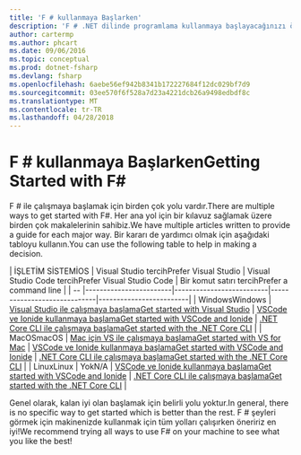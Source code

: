 ```yaml
---
title: 'F # kullanmaya Başlarken'
description: 'F # .NET dilinde programlama kullanmaya başlayacağınızı öğrenin.'
author: cartermp
ms.author: phcart
ms.date: 09/06/2016
ms.topic: conceptual
ms.prod: dotnet-fsharp
ms.devlang: fsharp
ms.openlocfilehash: 6aebe56ef942b8341b172227684f12dc029bf7d9
ms.sourcegitcommit: 03ee570f6f528a7d23a4221dcb26a9498edbdf8c
ms.translationtype: MT
ms.contentlocale: tr-TR
ms.lasthandoff: 04/28/2018
---
```

# <a name="getting-started-with-f"></a><span data-ttu-id="fc61d-103">F # kullanmaya Başlarken</span><span class="sxs-lookup"><span data-stu-id="fc61d-103">Getting Started with F#</span></span> #

<span data-ttu-id="fc61d-104">F # ile çalışmaya başlamak için birden çok yolu vardır.</span><span class="sxs-lookup"><span data-stu-id="fc61d-104">There are multiple ways to get started with F#.</span></span>  <span data-ttu-id="fc61d-105">Her ana yol için bir kılavuz sağlamak üzere birden çok makalelerinin sahibiz.</span><span class="sxs-lookup"><span data-stu-id="fc61d-105">We have multiple articles written to provide a guide for each major way.</span></span>  <span data-ttu-id="fc61d-106">Bir kararı de yardımcı olmak için aşağıdaki tabloyu kullanın.</span><span class="sxs-lookup"><span data-stu-id="fc61d-106">You can use the following table to help in making a decision.</span></span>

| <span data-ttu-id="fc61d-107">İŞLETİM SİSTEMİ</span><span class="sxs-lookup"><span data-stu-id="fc61d-107">OS</span></span> | <span data-ttu-id="fc61d-108">Visual Studio tercih</span><span class="sxs-lookup"><span data-stu-id="fc61d-108">Prefer Visual Studio</span></span> | <span data-ttu-id="fc61d-109">Visual Studio Code tercih</span><span class="sxs-lookup"><span data-stu-id="fc61d-109">Prefer Visual Studio Code</span></span> | <span data-ttu-id="fc61d-110">Bir komut satırı tercih</span><span class="sxs-lookup"><span data-stu-id="fc61d-110">Prefer a command line</span></span> |
| -- |------------------------|--------------------------|-----------------------------|-------------------------|
| <span data-ttu-id="fc61d-111">Windows</span><span class="sxs-lookup"><span data-stu-id="fc61d-111">Windows</span></span> | [<span data-ttu-id="fc61d-112">Visual Studio ile çalışmaya başlama</span><span class="sxs-lookup"><span data-stu-id="fc61d-112">Get started with Visual Studio</span></span>](get-started-visual-studio.md) | [<span data-ttu-id="fc61d-113">VSCode ve Ionide kullanmaya başlama</span><span class="sxs-lookup"><span data-stu-id="fc61d-113">Get started with VSCode and Ionide</span></span>](get-started-vscode.md) | [<span data-ttu-id="fc61d-114">.NET Core CLI ile çalışmaya başlama</span><span class="sxs-lookup"><span data-stu-id="fc61d-114">Get started with the .NET Core CLI</span></span>](get-started-command-line.md) |
| <span data-ttu-id="fc61d-115">MacOS</span><span class="sxs-lookup"><span data-stu-id="fc61d-115">macOS</span></span> | [<span data-ttu-id="fc61d-116">Mac için VS ile çalışmaya başlama</span><span class="sxs-lookup"><span data-stu-id="fc61d-116">Get started with VS for Mac</span></span>](get-started-with-visual-studio-for-mac.md) | [<span data-ttu-id="fc61d-117">VSCode ve Ionide kullanmaya başlama</span><span class="sxs-lookup"><span data-stu-id="fc61d-117">Get started with VSCode and Ionide</span></span>](get-started-vscode.md) | [<span data-ttu-id="fc61d-118">.NET Core CLI ile çalışmaya başlama</span><span class="sxs-lookup"><span data-stu-id="fc61d-118">Get started with the .NET Core CLI</span></span>](get-started-command-line.md) |
| <span data-ttu-id="fc61d-119">Linux</span><span class="sxs-lookup"><span data-stu-id="fc61d-119">Linux</span></span> | <span data-ttu-id="fc61d-120">Yok</span><span class="sxs-lookup"><span data-stu-id="fc61d-120">N/A</span></span> | [<span data-ttu-id="fc61d-121">VSCode ve Ionide kullanmaya başlama</span><span class="sxs-lookup"><span data-stu-id="fc61d-121">Get started with VSCode and Ionide</span></span>](get-started-vscode.md) | [<span data-ttu-id="fc61d-122">.NET Core CLI ile çalışmaya başlama</span><span class="sxs-lookup"><span data-stu-id="fc61d-122">Get started with the .NET Core CLI</span></span>](get-started-command-line.md) |

<span data-ttu-id="fc61d-123">Genel olarak, kalan iyi olan başlamak için belirli yolu yoktur.</span><span class="sxs-lookup"><span data-stu-id="fc61d-123">In general, there is no specific way to get started which is better than the rest.</span></span>  <span data-ttu-id="fc61d-124">F # şeyleri görmek için makinenizde kullanmak için tüm yolları çalışırken öneririz en iyi!</span><span class="sxs-lookup"><span data-stu-id="fc61d-124">We recommend trying all ways to use F# on your machine to see what you like the best!</span></span>
